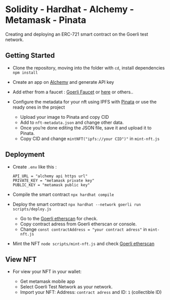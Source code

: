 # Solidity - Hardhat - Alchemy - Metamask - Pinata 

Creating and deploying an ERC-721 smart contract on the Goerli test network.

## Getting Started

- Clone the repository, moving into the folder with `cd`, install dependencies `npm install`
- Create an app on [Alchemy](https://www.alchemy.com/) and generate API key
- Add ether from a faucet : [Goerli Faucet](https://goerlifaucet.com/) or [here](https://www.allthatnode.com/faucet/ethereum.dsrv) or others..
- Configure the metadata for your nft using IPFS with [Pinata](https://app.pinata.cloud/) or use the ready ones in the project

    - Upload your image to Pinata and copy CID
    - Add to `nft-metadata.json` and change other data.
    - Once you’re done editing the JSON file, save it and upload it to Pinata.
    - Copy CID and change `mintNFT("ipfs://your CID")"` in `mint-nft.js`  

## Deployment

- Create `.env` like this :

    ```
    API_URL = "alchemy api https url"
    PRIVATE_KEY = "metamask private key"
    PUBLIC_KEY = "metamask public key"
    ```

- Compile the smart contract `npx hardhat compile`
- Deploy the smart contract `npx hardhat --network goerli run scripts/deploy.js`

    - Go to the [Goerli etherscan](https://goerli.etherscan.io/) for check.
    - Copy contract adress from Goerli etherscan or console.
    - Change `const contractAddress = "your contract adress"` in `mint-nft.js`

- Mint the NFT `node scripts/mint-nft.js` and check [Goerli etherscan](https://goerli.etherscan.io/)

## View NFT

- For view your NFT in your wallet: 

    - Get metamask mobile app
    - Select Goerli Test Network as your network.
    - Import your NFT: Address: `contract adress` and ID: `1` (collectible ID)


<!-- ### Screenshots
